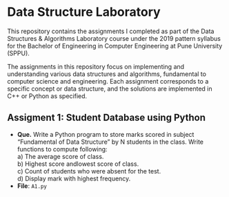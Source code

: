 # Data Structure Laboratory
This repository contains the assignments I completed as part of the Data Structures & Algorithms Laboratory course under the 2019 pattern syllabus for the Bachelor of Engineering in Computer Engineering at Pune University (SPPU).

The assignments in this repository focus on implementing and understanding various data structures and algorithms, fundamental to computer science and engineering. Each assignment corresponds to a specific concept or data structure, and the solutions are implemented in C++ or Python as specified.

## Assigment 1: Student Database using Python
- **Que.** Write a Python program to store marks scored in subject “Fundamental of Data Structure” by N students in the class. Write functions to compute following:      
  a) The average score of class.  
  b) Highest score andlowest score of class.  
  c) Count of students who were absent for the test.    
  d) Display mark with highest frequency.  
- **File**: `A1.py`

